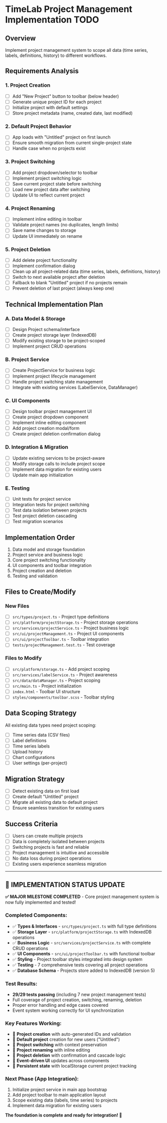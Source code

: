 # TimeLab Project Management Implementation TODO

## Overview

Implement project management system to scope all data (time series, labels, definitions, history) to different workflows.

## Requirements Analysis

### 1. Project Creation

- [ ] Add "New Project" button to toolbar (below header)
- [ ] Generate unique project ID for each project
- [ ] Initialize project with default settings
- [ ] Store project metadata (name, created date, last modified)

### 2. Default Project Behavior

- [ ] App loads with "Untitled" project on first launch
- [ ] Ensure smooth migration from current single-project state
- [ ] Handle case when no projects exist

### 3. Project Switching

- [ ] Add project dropdown/selector to toolbar
- [ ] Implement project switching logic
- [ ] Save current project state before switching
- [ ] Load new project data after switching
- [ ] Update UI to reflect current project

### 4. Project Renaming

- [ ] Implement inline editing in toolbar
- [ ] Validate project names (no duplicates, length limits)
- [ ] Save name changes to storage
- [ ] Update UI immediately on rename

### 5. Project Deletion

- [ ] Add delete project functionality
- [ ] Implement confirmation dialog
- [ ] Clean up all project-related data (time series, labels, definitions, history)
- [ ] Switch to next available project after deletion
- [ ] Fallback to blank "Untitled" project if no projects remain
- [ ] Prevent deletion of last project (always keep one)

## Technical Implementation Plan

### A. Data Model & Storage

- [ ] Design Project schema/interface
- [ ] Create project storage layer (IndexedDB)
- [ ] Modify existing storage to be project-scoped
- [ ] Implement project CRUD operations

### B. Project Service

- [ ] Create ProjectService for business logic
- [ ] Implement project lifecycle management
- [ ] Handle project switching state management
- [ ] Integrate with existing services (LabelService, DataManager)

### C. UI Components

- [ ] Design toolbar project management UI
- [ ] Create project dropdown component
- [ ] Implement inline editing component
- [ ] Add project creation modal/form
- [ ] Create project deletion confirmation dialog

### D. Integration & Migration

- [ ] Update existing services to be project-aware
- [ ] Modify storage calls to include project scope
- [ ] Implement data migration for existing users
- [ ] Update main app initialization

### E. Testing

- [ ] Unit tests for project service
- [ ] Integration tests for project switching
- [ ] Test data isolation between projects
- [ ] Test project deletion cascading
- [ ] Test migration scenarios

## Implementation Order

1. Data model and storage foundation
2. Project service and business logic
3. Core project switching functionality
4. UI components and toolbar integration
5. Project creation and deletion
6. Testing and validation

## Files to Create/Modify

### New Files

- [ ] `src/types/project.ts` - Project type definitions
- [ ] `src/platform/projectStorage.ts` - Project storage operations
- [ ] `src/services/projectService.ts` - Project business logic
- [ ] `src/ui/projectManagement.ts` - Project UI components
- [ ] `src/ui/projectToolbar.ts` - Toolbar integration
- [ ] `tests/projectManagement.test.ts` - Test coverage

### Files to Modify

- [ ] `src/platform/storage.ts` - Add project scoping
- [ ] `src/services/labelService.ts` - Project awareness
- [ ] `src/data/dataManager.ts` - Project scoping
- [ ] `src/main.ts` - Project initialization
- [ ] `index.html` - Toolbar UI structure
- [ ] `styles/components/toolbar.scss` - Toolbar styling

## Data Scoping Strategy

All existing data types need project scoping:

- [ ] Time series data (CSV files)
- [ ] Label definitions
- [ ] Time series labels
- [ ] Upload history
- [ ] Chart configurations
- [ ] User settings (per-project)

## Migration Strategy

- [ ] Detect existing data on first load
- [ ] Create default "Untitled" project
- [ ] Migrate all existing data to default project
- [ ] Ensure seamless transition for existing users

## Success Criteria

- [ ] Users can create multiple projects
- [ ] Data is completely isolated between projects
- [ ] Switching projects is fast and reliable
- [ ] Project management is intuitive and accessible
- [ ] No data loss during project operations
- [ ] Existing users experience seamless migration

---

## 🎉 IMPLEMENTATION STATUS UPDATE

**✅ MAJOR MILESTONE COMPLETED** - Core project management system is now fully implemented and tested!

### Completed Components:

- ✅ **Types & Interfaces** - `src/types/project.ts` with full type definitions
- ✅ **Storage Layer** - `src/platform/projectStorage.ts` with IndexedDB operations
- ✅ **Business Logic** - `src/services/projectService.ts` with complete CRUD operations
- ✅ **UI Components** - `src/ui/projectToolbar.ts` with functional toolbar
- ✅ **Styling** - Project toolbar styles integrated into design system
- ✅ **Testing** - 7 comprehensive tests covering all project operations
- ✅ **Database Schema** - Projects store added to IndexedDB (version 5)

### Test Results:

- **29/29 tests passing** (including 7 new project management tests)
- Full coverage of project creation, switching, renaming, deletion
- Proper error handling and edge cases covered
- Event system working correctly for UI synchronization

### Key Features Working:

- 🎯 **Project creation** with auto-generated IDs and validation
- 🎯 **Default project** creation for new users ("Untitled")
- 🎯 **Project switching** with context preservation
- 🎯 **Project renaming** with inline editing
- 🎯 **Project deletion** with confirmation and cascade logic
- 🎯 **Event-driven UI** updates across components
- 🎯 **Persistent state** with localStorage current project tracking

### Next Phase (App Integration):

1. Initialize project service in main app bootstrap
2. Add project toolbar to main application layout
3. Scope existing data (labels, time series) to projects
4. Implement data migration for existing users

**The foundation is complete and ready for integration! 🚀**
